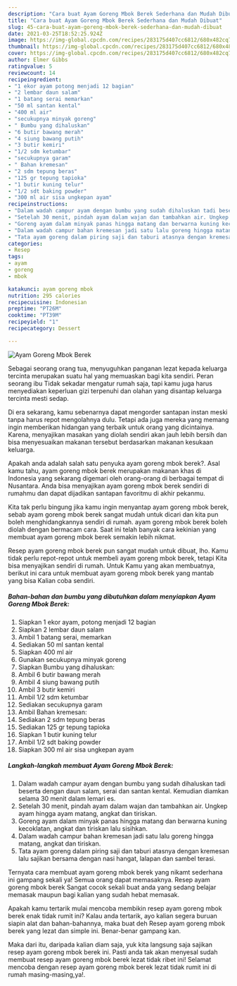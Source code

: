 ```yaml
---
description: "Cara buat Ayam Goreng Mbok Berek Sederhana dan Mudah Dibuat"
title: "Cara buat Ayam Goreng Mbok Berek Sederhana dan Mudah Dibuat"
slug: 45-cara-buat-ayam-goreng-mbok-berek-sederhana-dan-mudah-dibuat
date: 2021-03-25T18:52:25.924Z
image: https://img-global.cpcdn.com/recipes/283175d407cc6812/680x482cq70/ayam-goreng-mbok-berek-foto-resep-utama.jpg
thumbnail: https://img-global.cpcdn.com/recipes/283175d407cc6812/680x482cq70/ayam-goreng-mbok-berek-foto-resep-utama.jpg
cover: https://img-global.cpcdn.com/recipes/283175d407cc6812/680x482cq70/ayam-goreng-mbok-berek-foto-resep-utama.jpg
author: Elmer Gibbs
ratingvalue: 5
reviewcount: 14
recipeingredient:
- "1 ekor ayam potong menjadi 12 bagian"
- "2 lembar daun salam"
- "1 batang serai memarkan"
- "50 ml santan kental"
- "400 ml air"
- "secukupnya minyak goreng"
- " Bumbu yang dihaluskan"
- "6 butir bawang merah"
- "4 siung bawang putih"
- "3 butir kemiri"
- "1/2 sdm ketumbar"
- "secukupnya garam"
- " Bahan kremesan"
- "2 sdm tepung beras"
- "125 gr tepung tapioka"
- "1 butir kuning telur"
- "1/2 sdt baking powder"
- "300 ml air sisa ungkepan ayam"
recipeinstructions:
- "Dalam wadah campur ayam dengan bumbu yang sudah dihaluskan tadi beserta dengan daun salam, serai dan santan kental. Kemudian diamkan selama 30 menit dalam lemari es."
- "Setelah 30 menit, pindah ayam dalam wajan dan tambahkan air. Ungkep ayam hingga ayam matang, angkat dan tiriskan."
- "Goreng ayam dalam minyak panas hingga matang dan berwarna kuning kecoklatan, angkat dan tiriskan lalu sisihkan."
- "Dalam wadah campur bahan kremesan jadi satu lalu goreng hingga matang, angkat dan tiriskan."
- "Tata ayam goreng dalam piring saji dan taburi atasnya dengan kremesan lalu sajikan bersama dengan nasi hangat, lalapan dan sambel terasi."
categories:
- Resep
tags:
- ayam
- goreng
- mbok

katakunci: ayam goreng mbok 
nutrition: 295 calories
recipecuisine: Indonesian
preptime: "PT26M"
cooktime: "PT39M"
recipeyield: "1"
recipecategory: Dessert

---
```



![Ayam Goreng Mbok Berek](https://img-global.cpcdn.com/recipes/283175d407cc6812/680x482cq70/ayam-goreng-mbok-berek-foto-resep-utama.jpg)

Sebagai seorang orang tua, menyuguhkan panganan lezat kepada keluarga tercinta merupakan suatu hal yang memuaskan bagi kita sendiri. Peran seorang ibu Tidak sekadar mengatur rumah saja, tapi kamu juga harus menyediakan keperluan gizi terpenuhi dan olahan yang disantap keluarga tercinta mesti sedap.

Di era  sekarang, kamu sebenarnya dapat mengorder santapan instan meski tanpa harus repot mengolahnya dulu. Tetapi ada juga mereka yang memang ingin memberikan hidangan yang terbaik untuk orang yang dicintainya. Karena, menyajikan masakan yang diolah sendiri akan jauh lebih bersih dan bisa menyesuaikan makanan tersebut berdasarkan makanan kesukaan keluarga. 



Apakah anda adalah salah satu penyuka ayam goreng mbok berek?. Asal kamu tahu, ayam goreng mbok berek merupakan makanan khas di Indonesia yang sekarang digemari oleh orang-orang di berbagai tempat di Nusantara. Anda bisa menyajikan ayam goreng mbok berek sendiri di rumahmu dan dapat dijadikan santapan favoritmu di akhir pekanmu.

Kita tak perlu bingung jika kamu ingin menyantap ayam goreng mbok berek, sebab ayam goreng mbok berek sangat mudah untuk dicari dan kita pun boleh menghidangkannya sendiri di rumah. ayam goreng mbok berek boleh diolah dengan bermacam cara. Saat ini telah banyak cara kekinian yang membuat ayam goreng mbok berek semakin lebih nikmat.

Resep ayam goreng mbok berek pun sangat mudah untuk dibuat, lho. Kamu tidak perlu repot-repot untuk membeli ayam goreng mbok berek, tetapi Kita bisa menyajikan sendiri di rumah. Untuk Kamu yang akan membuatnya, berikut ini cara untuk membuat ayam goreng mbok berek yang mantab yang bisa Kalian coba sendiri.

<!--inarticleads1-->

##### Bahan-bahan dan bumbu yang dibutuhkan dalam menyiapkan Ayam Goreng Mbok Berek:

1. Siapkan 1 ekor ayam, potong menjadi 12 bagian
1. Siapkan 2 lembar daun salam
1. Ambil 1 batang serai, memarkan
1. Sediakan 50 ml santan kental
1. Siapkan 400 ml air
1. Gunakan secukupnya minyak goreng
1. Siapkan  Bumbu yang dihaluskan:
1. Ambil 6 butir bawang merah
1. Ambil 4 siung bawang putih
1. Ambil 3 butir kemiri
1. Ambil 1/2 sdm ketumbar
1. Sediakan secukupnya garam
1. Ambil  Bahan kremesan:
1. Sediakan 2 sdm tepung beras
1. Sediakan 125 gr tepung tapioka
1. Siapkan 1 butir kuning telur
1. Ambil 1/2 sdt baking powder
1. Siapkan 300 ml air sisa ungkepan ayam




<!--inarticleads2-->

##### Langkah-langkah membuat Ayam Goreng Mbok Berek:

1. Dalam wadah campur ayam dengan bumbu yang sudah dihaluskan tadi beserta dengan daun salam, serai dan santan kental. Kemudian diamkan selama 30 menit dalam lemari es.
1. Setelah 30 menit, pindah ayam dalam wajan dan tambahkan air. Ungkep ayam hingga ayam matang, angkat dan tiriskan.
1. Goreng ayam dalam minyak panas hingga matang dan berwarna kuning kecoklatan, angkat dan tiriskan lalu sisihkan.
1. Dalam wadah campur bahan kremesan jadi satu lalu goreng hingga matang, angkat dan tiriskan.
1. Tata ayam goreng dalam piring saji dan taburi atasnya dengan kremesan lalu sajikan bersama dengan nasi hangat, lalapan dan sambel terasi.




Ternyata cara membuat ayam goreng mbok berek yang nikamt sederhana ini gampang sekali ya! Semua orang dapat memasaknya. Resep ayam goreng mbok berek Sangat cocok sekali buat anda yang sedang belajar memasak maupun bagi kalian yang sudah hebat memasak.

Apakah kamu tertarik mulai mencoba membikin resep ayam goreng mbok berek enak tidak rumit ini? Kalau anda tertarik, ayo kalian segera buruan siapin alat dan bahan-bahannya, maka buat deh Resep ayam goreng mbok berek yang lezat dan simple ini. Benar-benar gampang kan. 

Maka dari itu, daripada kalian diam saja, yuk kita langsung saja sajikan resep ayam goreng mbok berek ini. Pasti anda tak akan menyesal sudah membuat resep ayam goreng mbok berek lezat tidak ribet ini! Selamat mencoba dengan resep ayam goreng mbok berek lezat tidak rumit ini di rumah masing-masing,ya!.

